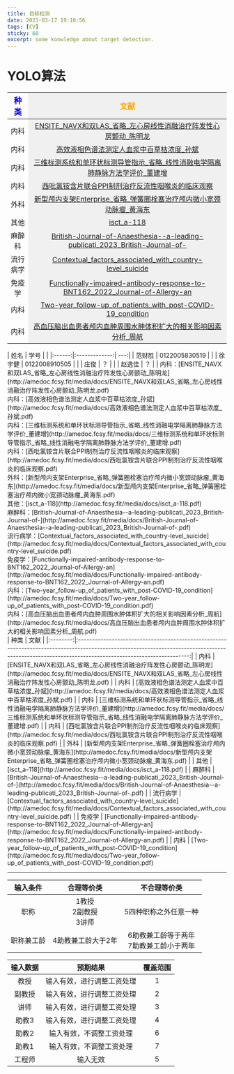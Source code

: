 ```yaml
---
title: 目标检测  
date: 2023-03-17 19:10:56  
tags: [CV]  
sticky: 60
excerpt: some konwledge about target detection.
---
```

# YOLO算法
 <table>     <thead><tr>    <th align=center>        <font color=blue size=4 face=YaHei>种类</font>    </th>    <th bgcolor=#f0f0f0 align=center>        <font color=orange size=4 face=楷体>文献</font>    </th></tr>    </thead>    <tbody><tr><td align=center>内科</td><td bgcolor=#f0f0f0 align=center><a href=\"http://amedoc.fcsy.fit/media/docs/ENSITE_NAVX和双LAS_省略_左心房线性消融治疗阵发性心房颤动_陈明龙.pdf\">ENSITE_NAVX和双LAS_省略_左心房线性消融治疗阵发性心房颤动_陈明龙</a></td></tr><tr><td align=center>内科</td><td bgcolor=#f0f0f0 align=center><a href=\"http://amedoc.fcsy.fit/media/docs/高效液相色谱法测定人血浆中百草枯浓度_孙斌.pdf\">高效液相色谱法测定人血浆中百草枯浓度_孙斌</a></td></tr><tr><td align=center>内科</td><td bgcolor=#f0f0f0 align=center><a href=\"http://amedoc.fcsy.fit/media/docs/三维标测系统和单环状标测导管指示_省略_线性消融电学隔离肺静脉方法学评价_董建增.pdf\">三维标测系统和单环状标测导管指示_省略_线性消融电学隔离肺静脉方法学评价_董建增</a></td></tr><tr><td align=center>内科</td><td bgcolor=#f0f0f0 align=center><a href=\"http://amedoc.fcsy.fit/media/docs/西吡氯铵含片联合PPI制剂治疗反流性咽喉炎的临床观察.pdf\">西吡氯铵含片联合PPI制剂治疗反流性咽喉炎的临床观察</a></td></tr><tr><td align=center>外科</td><td bgcolor=#f0f0f0 align=center><a href=\"http://amedoc.fcsy.fit/media/docs/新型颅内支架Enterprise_省略_弹簧圈栓塞治疗颅内微小宽颈动脉瘤_黄海东.pdf\">新型颅内支架Enterprise_省略_弹簧圈栓塞治疗颅内微小宽颈动脉瘤_黄海东</a></td></tr><tr><td align=center>其他</td><td bgcolor=#f0f0f0 align=center><a href=\"http://amedoc.fcsy.fit/media/docs/isct_a-118.pdf\">isct_a-118</a></td></tr><tr><td align=center>麻醉科</td><td bgcolor=#f0f0f0 align=center><a href=\"http://amedoc.fcsy.fit/media/docs/British-Journal-of-Anaesthesia--a-leading-publicati_2023_British-Journal-of-.pdf\">British-Journal-of-Anaesthesia--a-leading-publicati_2023_British-Journal-of-</a></td></tr><tr><td align=center>流行病学</td><td bgcolor=#f0f0f0 align=center><a href=\"http://amedoc.fcsy.fit/media/docs/Contextual_factors_associated_with_country-level_suicide.pdf\">Contextual_factors_associated_with_country-level_suicide</a></td></tr><tr><td align=center>免疫学</td><td bgcolor=#f0f0f0 align=center><a href=\"http://amedoc.fcsy.fit/media/docs/Functionally-impaired-antibody-response-to-BNT162_2022_Journal-of-Allergy-an.pdf\">Functionally-impaired-antibody-response-to-BNT162_2022_Journal-of-Allergy-an</a></td></tr><tr><td align=center>内科</td><td bgcolor=#f0f0f0 align=center><a href=\"http://amedoc.fcsy.fit/media/docs/Two-year_follow-up_of_patients_with_post-COVID-19_condition.pdf\">Two-year_follow-up_of_patients_with_post-COVID-19_condition</a></td></tr><tr><td align=center>内科</td><td bgcolor=#f0f0f0 align=center><a href=\"http://amedoc.fcsy.fit/media/docs/高血压脑出血患者颅内血肿周围水肿体积扩大的相关影响因素分析_周航.pdf\">高血压脑出血患者颅内血肿周围水肿体积扩大的相关影响因素分析_周航</a></td></tr></tbody></table>
|  姓名  |     学号      |     |
|:------:|:-------------:| ---:|
| 范财胜 | 0122005830519 |     |
| 徐宇健 | 0122008910505 |     |
|  庄俊  |      ？       |     |
| 赵逸佳 | ？              |     |
内科：[ENSITE_NAVX和双LAS_省略_左心房线性消融治疗阵发性心房颤动_陈明龙](http://amedoc.fcsy.fit/media/docs/ENSITE_NAVX和双LAS_省略_左心房线性消融治疗阵发性心房颤动_陈明龙.pdf)<br>内科：[高效液相色谱法测定人血浆中百草枯浓度_孙斌](http://amedoc.fcsy.fit/media/docs/高效液相色谱法测定人血浆中百草枯浓度_孙斌.pdf)<br>内科：[三维标测系统和单环状标测导管指示_省略_线性消融电学隔离肺静脉方法学评价_董建增](http://amedoc.fcsy.fit/media/docs/三维标测系统和单环状标测导管指示_省略_线性消融电学隔离肺静脉方法学评价_董建增.pdf)<br>内科：[西吡氯铵含片联合PPI制剂治疗反流性咽喉炎的临床观察](http://amedoc.fcsy.fit/media/docs/西吡氯铵含片联合PPI制剂治疗反流性咽喉炎的临床观察.pdf)<br>外科：[新型颅内支架Enterprise_省略_弹簧圈栓塞治疗颅内微小宽颈动脉瘤_黄海东](http://amedoc.fcsy.fit/media/docs/新型颅内支架Enterprise_省略_弹簧圈栓塞治疗颅内微小宽颈动脉瘤_黄海东.pdf)<br>其他：[isct_a-118](http://amedoc.fcsy.fit/media/docs/isct_a-118.pdf)<br>麻醉科：[British-Journal-of-Anaesthesia--a-leading-publicati_2023_British-Journal-of-](http://amedoc.fcsy.fit/media/docs/British-Journal-of-Anaesthesia--a-leading-publicati_2023_British-Journal-of-.pdf)<br>流行病学：[Contextual_factors_associated_with_country-level_suicide](http://amedoc.fcsy.fit/media/docs/Contextual_factors_associated_with_country-level_suicide.pdf)<br>免疫学：[Functionally-impaired-antibody-response-to-BNT162_2022_Journal-of-Allergy-an](http://amedoc.fcsy.fit/media/docs/Functionally-impaired-antibody-response-to-BNT162_2022_Journal-of-Allergy-an.pdf)<br>内科：[Two-year_follow-up_of_patients_with_post-COVID-19_condition](http://amedoc.fcsy.fit/media/docs/Two-year_follow-up_of_patients_with_post-COVID-19_condition.pdf)<br>内科：[高血压脑出血患者颅内血肿周围水肿体积扩大的相关影响因素分析_周航](http://amedoc.fcsy.fit/media/docs/高血压脑出血患者颅内血肿周围水肿体积扩大的相关影响因素分析_周航.pdf)<br>
|   种类   |                                                                                                 文献                                                                                                 |
|:--------:|:----------------------------------------------------------------------------------------------------------------------------------------------------------------------------------------------------:|
|   内科   |               [ENSITE_NAVX和双LAS_省略_左心房线性消融治疗阵发性心房颤动_陈明龙](http://amedoc.fcsy.fit/media/docs/ENSITE_NAVX和双LAS_省略_左心房线性消融治疗阵发性心房颤动_陈明龙.pdf)               |
|   内科   |                                     [高效液相色谱法测定人血浆中百草枯浓度_孙斌](http://amedoc.fcsy.fit/media/docs/高效液相色谱法测定人血浆中百草枯浓度_孙斌.pdf)                                     |
|   内科   | [三维标测系统和单环状标测导管指示_省略_线性消融电学隔离肺静脉方法学评价_董建增](http://amedoc.fcsy.fit/media/docs/三维标测系统和单环状标测导管指示_省略_线性消融电学隔离肺静脉方法学评价_董建增.pdf) |
|   内科   |                             [西吡氯铵含片联合PPI制剂治疗反流性咽喉炎的临床观察](http://amedoc.fcsy.fit/media/docs/西吡氯铵含片联合PPI制剂治疗反流性咽喉炎的临床观察.pdf)                             |
|   外科   |           [新型颅内支架Enterprise_省略_弹簧圈栓塞治疗颅内微小宽颈动脉瘤_黄海东](http://amedoc.fcsy.fit/media/docs/新型颅内支架Enterprise_省略_弹簧圈栓塞治疗颅内微小宽颈动脉瘤_黄海东.pdf)           |
|   其他   |                                                                    [isct_a-118](http://amedoc.fcsy.fit/media/docs/isct_a-118.pdf)                                                                    |
|  麻醉科  |  [British-Journal-of-Anaesthesia--a-leading-publicati_2023_British-Journal-of-](http://amedoc.fcsy.fit/media/docs/British-Journal-of-Anaesthesia--a-leading-publicati_2023_British-Journal-of-.pdf)  |
| 流行病学 |                      [Contextual_factors_associated_with_country-level_suicide](http://amedoc.fcsy.fit/media/docs/Contextual_factors_associated_with_country-level_suicide.pdf)                      |
|  免疫学  |  [Functionally-impaired-antibody-response-to-BNT162_2022_Journal-of-Allergy-an](http://amedoc.fcsy.fit/media/docs/Functionally-impaired-antibody-response-to-BNT162_2022_Journal-of-Allergy-an.pdf)  |
|   内科   |                   [Two-year_follow-up_of_patients_with_post-COVID-19_condition](http://amedoc.fcsy.fit/media/docs/Two-year_follow-up_of_patients_with_post-COVID-19_condition.pdf)             
   
---
| 输入条件   | 合理等价类        | 不合理等价类         |
| :----------: | :-----------------: | :--------------------: |
| 职称       | 1教授<br>2副教授<br>3讲师 | 5四种职称之外任意一种 |
| 职称兼工龄 | 4助教兼工龄大于2年 |      6助教兼工龄等于两年<br>7助教兼工龄小于两年                |

| 输入数据 | 预期结果                   | 覆盖范围 |
| :--------: | :--------------------------: | :--------: |
| 教授     | 输入有效，进行调整工资处理 | 1        |
| 副教授   | 输入有效，进行调整工资处理 | 2        |
| 讲师     | 输入有效，进行调整工资处理 | 3        |
| 助教3    | 输入有效，进行调整工资处理 | 4        |
| 助教2    | 输入有效，不调整工资处理   | 6        |
| 助教1    | 输入有效，不调整工资处理   | 7        |
| 工程师   | 输入无效                   |5         |

